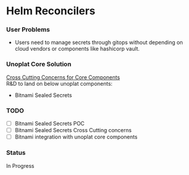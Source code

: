 # Helm Reconcilers   
### **User Problems**   
- Users need to manage secrets through gitops without depending on cloud vendors or components like hashicorp vault.   
   
   
### Unoplat Core Solution   
[Cross Cutting Concerns for Core Components](cross-cutting-concerns-for-core-components.md)    
R&D to land on below unoplat components:   
- Bitnami Sealed Secrets   
       
   
### TODO   
- [ ] Bitnami Sealed Secrets POC   
- [ ] Bitnami Sealed Secrets Cross Cutting concerns   
- [ ] Bitnami integration with unoplat core components   
   
### Status   
In Progress   
